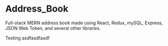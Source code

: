 # Address_Book
Full-stack MERN address book made using React, Redux, mySQL, Express, JSON Web Token, and several other libraries.

Testing asdfasdfasdf
